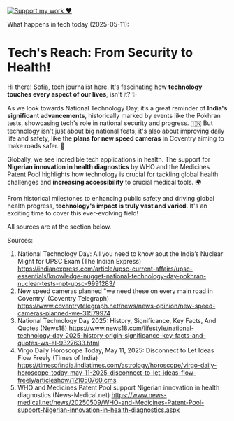 [![Support my work ❤️](https://img.shields.io/badge/Support%20my%20work%20❤️-orange?style=for-the-badge&logo=patreon&logoColor=white)](https://www.patreon.com/c/orobocigano)

What happens in tech today (2025-05-11):

# **Tech's Reach: From Security to Health!**

Hi there! Sofia, tech journalist here. It's fascinating how **technology touches every aspect of our lives**, isn't it? ✨

As we look towards National Technology Day, it’s a great reminder of **India's significant advancements**, historically marked by events like the Pokhran tests, showcasing tech's role in national security and progress. 🇮🇳 But technology isn't just about big national feats; it's also about improving daily life and safety, like the **plans for new speed cameras** in Coventry aiming to make roads safer. 🚦

Globally, we see incredible tech applications in health. The support for **Nigerian innovation in health diagnostics** by WHO and the Medicines Patent Pool highlights how technology is crucial for tackling global health challenges and **increasing accessibility** to crucial medical tools. 🌍

From historical milestones to enhancing public safety and driving global health progress, **technology's impact is truly vast and varied**. It's an exciting time to cover this ever-evolving field!

All sources are at the section below.

Sources:
1. National Technology Day: All you need to know aout the India’s Nuclear Might for UPSC Exam (The Indian Express)
   https://indianexpress.com/article/upsc-current-affairs/upsc-essentials/knowledge-nugget-national-technology-day-pokhran-nuclear-tests-npt-upsc-9991283/
2. New speed cameras planned "we need these on every main road in Coventry' (Coventry Telegraph)
   https://www.coventrytelegraph.net/news/news-opinion/new-speed-cameras-planned-we-31579974
3. National Technology Day 2025: History, Significance, Key Facts, And Quotes (News18)
   https://www.news18.com/lifestyle/national-technology-day-2025-history-origin-significance-key-facts-and-quotes-ws-el-9327633.html
4. Virgo Daily Horoscope Today, May 11, 2025: Disconnect to Let Ideas Flow Freely (Times of India)
   https://timesofindia.indiatimes.com/astrology/horoscope/virgo-daily-horoscope-today-may-11-2025-disconnect-to-let-ideas-flow-freely/articleshow/121050760.cms
5. WHO and Medicines Patent Pool support Nigerian innovation in health diagnostics (News-Medical.net)
   https://www.news-medical.net/news/20250509/WHO-and-Medicines-Patent-Pool-support-Nigerian-innovation-in-health-diagnostics.aspx